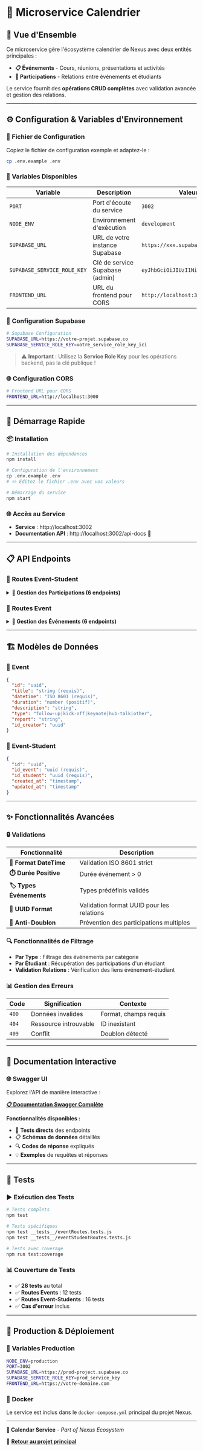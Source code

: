 # 📅 Microservice Calendrier

## 🎯 **Vue d'Ensemble**

Ce microservice gère l'écosystème calendrier de Nexus avec deux entités principales :
- **📋 Événements** - Cours, réunions, présentations et activités
- **👥 Participations** - Relations entre événements et étudiants

Le service fournit des **opérations CRUD complètes** avec validation avancée et gestion des relations.

---

## ⚙️ **Configuration & Variables d'Environnement**

### 🔧 Fichier de Configuration

Copiez le fichier de configuration exemple et adaptez-le :

```bash
cp .env.example .env
```

### 📝 Variables Disponibles

| Variable | Description | Valeur Exemple | Obligatoire |
|----------|-------------|----------------|-------------|
| `PORT` | Port d'écoute du service | `3002` | ✅ |
| `NODE_ENV` | Environnement d'exécution | `development` | ✅ |
| `SUPABASE_URL` | URL de votre instance Supabase | `https://xxx.supabase.co` | ✅ |
| `SUPABASE_SERVICE_ROLE_KEY` | Clé de service Supabase (admin) | `eyJhbGciOiJIUzI1NiIsInR5cCI6IkpXVCJ9...` | ✅ |
| `FRONTEND_URL` | URL du frontend pour CORS | `http://localhost:3000` | ✅ |

### 🔐 **Configuration Supabase**

```bash
# Supabase Configuration
SUPABASE_URL=https://votre-projet.supabase.co
SUPABASE_SERVICE_ROLE_KEY=votre_service_role_key_ici
```

> ⚠️ **Important** : Utilisez la **Service Role Key** pour les opérations backend, pas la clé publique !

### 🌐 **Configuration CORS**

```bash
# Frontend URL pour CORS
FRONTEND_URL=http://localhost:3000
```

---

## 🚀 **Démarrage Rapide**

### 📦 Installation

```bash
# Installation des dépendances
npm install

# Configuration de l'environnement
cp .env.example .env
# ✏️ Éditez le fichier .env avec vos valeurs

# Démarrage du service
npm start
```

### 🌐 Accès au Service

- **Service** : http://localhost:3002
- **Documentation API** : http://localhost:3002/api-docs 📖

---

## 📋 **API Endpoints**

### 👥 **Routes Event-Student** 

<details>
<summary><strong>🔽 Gestion des Participations (6 endpoints)</strong></summary>

| Méthode | Endpoint | Description | Codes Retour |
|---------|----------|-------------|--------------|
| 🔍 `GET` | `/event-students` | Récupérer toutes les participations | `200` |
| 🔍 `GET` | `/event-students/:id` | Récupérer une participation par ID | `200`, `404` |
| 🔍 `GET` | `/event-students/student/:id_student` | Participations d'un étudiant | `200`, `400`, `404` |
| ➕ `POST` | `/event-students` | Assigner un étudiant à un événement | `201`, `400`, `409` |
| ✏️ `PATCH` | `/event-students/:id` | Modifier une participation | `200`, `400`, `404` |
| ❌ `DELETE` | `/event-students/:id` | Supprimer une participation | `200`, `404` |

</details>

### 📅 **Routes Event**

<details>
<summary><strong>🔽 Gestion des Événements (6 endpoints)</strong></summary>

| Méthode | Endpoint | Description | Codes Retour |
|---------|----------|-------------|--------------|
| 🔍 `GET` | `/events` | Récupérer tous les événements | `200` |
| 🔍 `GET` | `/events/:id` | Récupérer un événement par ID | `200`, `404` |
| 🔍 `GET` | `/events/type/:type` | Événements filtrés par type | `200`, `400` |
| ➕ `POST` | `/events` | Créer un nouvel événement | `201`, `400`, `409` |
| ✏️ `PATCH` | `/events/:id` | Modifier un événement | `200`, `400`, `404` |
| ❌ `DELETE` | `/events/:id` | Supprimer un événement | `200`, `404` |

</details>

---

## 🏗️ **Modèles de Données**

### 📅 **Event**
```json
{
  "id": "uuid",
  "title": "string (requis)",
  "datetime": "ISO 8601 (requis)",
  "duration": "number (positif)",
  "description": "string",
  "type": "follow-up|kick-off|keynote|hub-talk|other",
  "report": "string",
  "id_creator": "uuid"
}
```

### 👥 **Event-Student**  
```json
{
  "id": "uuid",
  "id_event": "uuid (requis)",
  "id_student": "uuid (requis)",
  "created_at": "timestamp",
  "updated_at": "timestamp"
}
```

---

## ✨ **Fonctionnalités Avancées**

### 🔒 **Validations**

| Fonctionnalité | Description |
|---------------|-------------|
| **📅 Format DateTime** | Validation ISO 8601 strict |
| **⏱️ Durée Positive** | Durée événement > 0 |
| **🏷️ Types Événements** | Types prédéfinis validés |
| **🔗 UUID Format** | Validation format UUID pour les relations |
| **🚫 Anti-Doublon** | Prévention des participations multiples |

### 🔍 **Fonctionnalités de Filtrage**

- **Par Type** : Filtrage des événements par catégorie
- **Par Étudiant** : Récupération des participations d'un étudiant
- **Validation Relations** : Vérification des liens événement-étudiant

### 📊 **Gestion des Erreurs**

| Code | Signification | Contexte |
|------|---------------|----------|
| `400` | Données invalides | Format, champs requis |
| `404` | Ressource introuvable | ID inexistant |
| `409` | Conflit | Doublon détecté |

---

## 📖 **Documentation Interactive**

### 🌐 **Swagger UI**

Explorez l'API de manière interactive :

**[📋 Documentation Swagger Complète](http://localhost:3002/api-docs)**

**Fonctionnalités disponibles :**
- 🧪 **Tests directs** des endpoints
- 📋 **Schémas de données** détaillés  
- 🔍 **Codes de réponse** expliqués
- 💡 **Exemples** de requêtes et réponses

---

## 🧪 **Tests**

### ▶️ Exécution des Tests

```bash
# Tests complets
npm test

# Tests spécifiques
npm test __tests__/eventRoutes.tests.js
npm test __tests__/eventStudentRoutes.tests.js

# Tests avec coverage
npm run test:coverage
```

### 📊 **Couverture de Tests**

- ✅ **28 tests** au total
- ✅ **Routes Events** : 12 tests
- ✅ **Routes Event-Students** : 16 tests  
- ✅ **Cas d'erreur** inclus

---

## 🚀 **Production & Déploiement**

### 🔧 **Variables Production**

```bash
NODE_ENV=production
PORT=3002
SUPABASE_URL=https://prod-project.supabase.co
SUPABASE_SERVICE_ROLE_KEY=prod_service_key
FRONTEND_URL=https://votre-domaine.com
```

### 🐳 **Docker**

Le service est inclus dans le `docker-compose.yml` principal du projet Nexus.

---

**📅 Calendar Service** - *Part of Nexus Ecosystem*  

🔗 **[Retour au projet principal](https://github.com/T-YEP-Nexus/frontend)**
